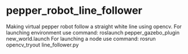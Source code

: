 # pepper_robot_line_follower
Making virtual pepper robot follow a straight white line using opencv.
For launching environment use command: 
roslaunch pepper_gazebo_plugin new_world.launch
For launching a node use command:
rosrun opencv_tryout line_follower.py 
